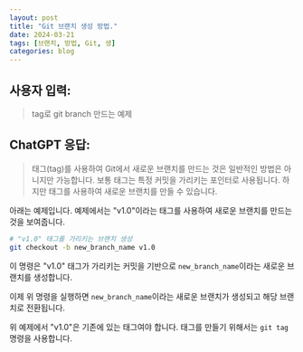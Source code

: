```yaml
---
layout: post
title: "Git 브랜치 생성 방법."
date: 2024-03-21
tags: [브랜치, 방법, Git, 생]
categories: blog
---
```


## 사용자 입력:
> tag로 git branch 만드는 예제

## ChatGPT 응답:
> 태그(tag)를 사용하여 Git에서 새로운 브랜치를 만드는 것은 일반적인 방법은 아니지만 가능합니다. 보통 태그는 특정 커밋을 가리키는 포인터로 사용됩니다. 하지만 태그를 사용하여 새로운 브랜치를 만들 수 있습니다.

아래는 예제입니다. 예제에서는 "v1.0"이라는 태그를 사용하여 새로운 브랜치를 만드는 것을 보여줍니다.

```bash
# "v1.0" 태그를 가리키는 브랜치 생성
git checkout -b new_branch_name v1.0
```

이 명령은 "v1.0" 태그가 가리키는 커밋을 기반으로 `new_branch_name`이라는 새로운 브랜치를 생성합니다.

이제 위 명령을 실행하면 `new_branch_name`이라는 새로운 브랜치가 생성되고 해당 브랜치로 전환됩니다.

위 예제에서 "v1.0"은 기존에 있는 태그여야 합니다. 태그를 만들기 위해서는 `git tag` 명령을 사용합니다.

